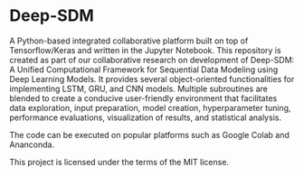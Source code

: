 # Deep-SDM
 A Python-based integrated collaborative platform built on top of Tensorflow/Keras and written in the Jupyter Notebook.
This repository is created as part of our collaborative research on development of Deep-SDM: A Unified Computational Framework for Sequential Data Modeling using Deep Learning Models. It provides several object-oriented functionalities for implementing
LSTM, GRU, and CNN models. Multiple subroutines are blended to create a conducive user-friendly environment that facilitates
data exploration, input preparation, model creation, hyperparameter tuning, performance evaluations, visualization of results, and statistical analysis.

The code can be executed on popular platforms such as Google Colab and Ananconda.

This project is licensed under the terms of the MIT license.
